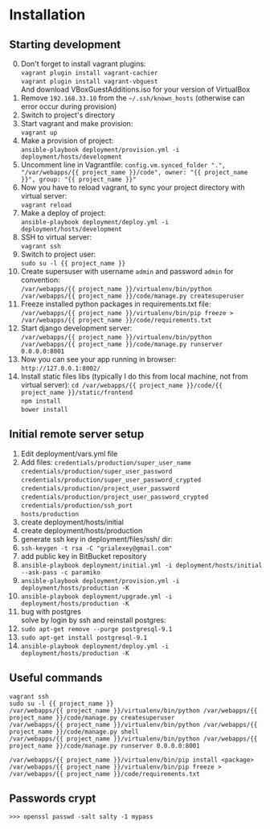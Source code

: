 Installation
============

Starting development
--------------------
0. Don't forget to install vagrant plugins:  
   `vagrant plugin install vagrant-cachier`  
   `vagrant plugin install vagrant-vbguest`  
   And download VBoxGuestAdditions.iso for your version of VirtualBox
1. Remove `192.168.33.10` from the `~/.ssh/known_hosts` (otherwise can error occur during provision)
2. Switch to project's directory
3. Start vagrant and make provision:  
   `vagrant up`
4. Make a provision of project:  
   `ansible-playbook deployment/provision.yml -i deployment/hosts/development`
5. Uncomment line in Vagrantfile: 
   `config.vm.synced_folder ".", "/var/webapps/{{ project_name }}/code", owner: "{{ project_name }}", group: "{{ project_name }}"`
6. Now you have to reload vagrant, to sync your project directory with virtual server:  
   `vagrant reload`
7. Make a deploy of project:  
   `ansible-playbook deployment/deploy.yml -i deployment/hosts/development`
8. SSH to virtual server:  
   `vagrant ssh`
9. Switch to project user:  
   `sudo su -l {{ project_name }}`
10. Create supersuser with username `admin` and password `admin` for convention:  
   `/var/webapps/{{ project_name }}/virtualenv/bin/python /var/webapps/{{ project_name }}/code/manage.py createsuperuser`
11. Freeze installed python packages in requirements.txt file:  
    `/var/webapps/{{ project_name }}/virtualenv/bin/pip freeze > /var/webapps/{{ project_name }}/code/requirements.txt`
12. Start django development server:  
    `/var/webapps/{{ project_name }}/virtualenv/bin/python /var/webapps/{{ project_name }}/code/manage.py runserver 0.0.0.0:8001`
13. Now you can see your app running in browser:  
    `http://127.0.0.1:8002/`
14. Install static files libs (typically I do this from local machine, not from virtual server):
    `cd /var/webapps/{{ project_name }}/code/{{ project_name }}/static/frontend`  
    `npm install`  
    `bower install`


Initial remote server setup
---------------------------
1. Edit deployment/vars.yml file
2. Add files:
   `credentials/production/super_user_name`  
   `credentials/production/super_user_password`  
   `credentials/production/super_user_password_crypted`  
   `credentials/production/project_user_password`  
   `credentials/production/project_user_password_crypted`  
   `credentials/production/ssh_port`  
   `hosts/production`
3. create deployment/hosts/initial  
4. create deployment/hosts/production  
5. generate ssh key in deployment/files/ssh/ dir:  
6. `ssh-keygen -t rsa -C "grialexey@gmail.com"`  
7. add public key in BitBucket repository  
8. `ansible-playbook deployment/initial.yml -i deployment/hosts/initial --ask-pass -c paramiko`  
9. `ansible-playbook deployment/provision.yml -i deployment/hosts/production -K`  
10. `ansible-playbook deployment/upgrade.yml -i deployment/hosts/production -K`  
11. bug with postgres  
    solve by login by ssh and reinstall postgres:  
12. `sudo apt-get remove --purge postgresql-9.1`  
13. `sudo apt-get install postgresql-9.1`  
14. `ansible-playbook deployment/deploy.yml -i deployment/hosts/production -K`


Useful commands
---------------
`vagrant ssh`  
`sudo su -l {{ project_name }}`  
`/var/webapps/{{ project_name }}/virtualenv/bin/python /var/webapps/{{ project_name }}/code/manage.py createsuperuser`  
`/var/webapps/{{ project_name }}/virtualenv/bin/python /var/webapps/{{ project_name }}/code/manage.py shell`  
`/var/webapps/{{ project_name }}/virtualenv/bin/python /var/webapps/{{ project_name }}/code/manage.py runserver 0.0.0.0:8001`  

`/var/webapps/{{ project_name }}/virtualenv/bin/pip install <package>`  
`/var/webapps/{{ project_name }}/virtualenv/bin/pip freeze > /var/webapps/{{ project_name }}/code/requirements.txt`


Passwords crypt
---------------
`>>> openssl passwd -salt salty -1 mypass`
